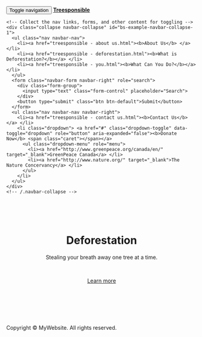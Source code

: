 <!DOCTYPE html>
<html lang="en">
<head>
<meta charset="utf-8">
<meta http-equiv="X-UA-Compatible" content="IE=edge">
<meta name="viewport" content="width=device-width, initial-scale=1">
<title>Treesponsible | HOME</title>

<!-- Bootstrap -->
<link rel="stylesheet" href="bootstrap.css">

<!-- HTML5 shim and Respond.js for IE8 support of HTML5 elements and media queries -->
<!-- WARNING: Respond.js doesn't work if you view the page via file:// -->
<!--[if lt IE 9]>
      <script src="https://oss.maxcdn.com/html5shiv/3.7.2/html5shiv.min.js"></script>
      <script src="https://oss.maxcdn.com/respond/1.4.2/respond.min.js"></script>
    <![endif]-->
</head>
<body>
<nav class="navbar navbar-default">
  <div class="container-fluid"> 
    <!-- Brand and toggle get grouped for better mobile display -->
    <div class="navbar-header">
      <button type="button" class="navbar-toggle collapsed" data-toggle="collapse" data-target="#bs-example-navbar-collapse-1"> <span class="sr-only">Toggle navigation</span> <span class="icon-bar"></span> <span class="icon-bar"></span> <span class="icon-bar"></span> </button>
     <a class="navbar-brand" href="treesponsible.html"><b>Treesponsible</b></a></div>
    
    <!-- Collect the nav links, forms, and other content for toggling -->
    <div class="collapse navbar-collapse" id="bs-example-navbar-collapse-1">
      <ul class="nav navbar-nav">
        <li><a href="treesponsible - about us.html"><b>About Us</b> </a> </li>
        <li><a href="treesponsible - deforestation.html"><b>What is Deforestation?</b></a> </li>
        <li><a href="treesponsible - you.html"><b>What Can You Do?</b></a> </li>
      </ul>
      <form class="navbar-form navbar-right" role="search">
        <div class="form-group">
          <input type="text" class="form-control" placeholder="Search">
        </div>
        <button type="submit" class="btn btn-default">Submit</button>
      </form>
      <ul class="nav navbar-nav navbar-right">
        <li><a href="treesponsible - contact us.html"><b>Contact Us</b></a> </li>
        <li class="dropdown"> <a href="#" class="dropdown-toggle" data-toggle="dropdown" role="button" aria-expanded="false"><b>Donate Now</b> <span class="caret"></span></a>
          <ul class="dropdown-menu" role="menu">
            <li><a href="http://www.greenpeace.org/canada/en/" target="_blank">GreenPeace Canada</a> </li>
            <li><a href="http://www.nature.org/" target="_blank">The Nature Concervancy</a> </li>
          </ul>
        </li>
      </ul>
    </div>
    <!-- /.navbar-collapse --> 
  </div>
  <!-- /.container-fluid --> 
</nav>

<!-- HEADER -->
<header>
  <div class="jumbotron transparent">
    <div class="container">
      <div class="row">
        <div class="col-xs-12">
        <br><br><br>
          <h1 class="text-center">Deforestation</h1>
          <p class="text-center">Stealing your breath away one tree at a time. </p>
          <p>&nbsp;</p>
          <p class="text-center"><a class="btn btn-primary btn-lg" href="treesponsible - about us.html" role="button">Learn more</a><br><br><br><br> </p>
        </div>
      </div>
    </div>
  </div>
</header>
<!-- / HEADER --> 


<footer class="text-center">
        <p>Copyright © MyWebsite. All rights reserved.</p>
</footer>
<!-- / FOOTER --> 

<!-- jQuery (necessary for Bootstrap's JavaScript plugins) --> 
<script src="jquery.js"></script> 
<!-- Include all compiled plugins (below), or include individual files as needed --> 
<script src="bootstrap.js"></script>
</body>
</html>

